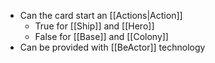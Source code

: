 - Can the card start an [[Actions|Action]]
	- True for [[Ship]] and [[Hero]]
	- False for [[Base]] and [[Colony]]
- Can be provided with [[BeActor]] technology
